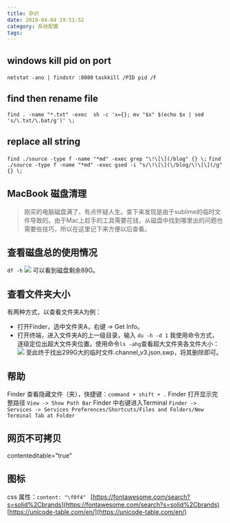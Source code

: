 ```yaml
---
title: 杂识
date: 2019-04-04 19:51:52
category: 系统配置
tags:
---
```

## windows kill pid on port
`netstat -ano | findstr :8080`
`taskkill /PID pid /F`

## find then rename file
`find . -name "*.txt" -exec  sh -c 'x={}; mv "$x" $(echo $x | sed 's/\.txt/\.bat/g')' \;`

## replace all string 
`find ./source -type f -name "*md" -exec grep "\!\[\](/blog" {} \;`
`find ./source -type f -name "*md" -exec gsed -i "s/\!\[\](\/blog/\!\[\](/g" {} \;`


## MacBook 磁盘清理
> 刚买的电脑磁盘满了，有点怀疑人生。查下来发现是由于sublime的临时文件导致的。由于Mac上趁手的工具需要花钱，从磁盘中找到哪里出的问题也需要些技巧，所以在这里记下来方便以后查看。

## 查看磁盘总的使用情况
`df -h`
![](http://ppdxz524p.bkt.clouddn.com/macClean/1.png)
可以看到磁盘剩余89G。

## 查看文件夹大小
有两种方式，以查看文件夹A为例：
- 打开Finder，选中文件夹A，右键 -> Get Info。
- 打开终端，进入文件夹A的上一级目录，输入 `du -h -d 1`
我使用命令方式，逐级定位出超大文件夹位置。使用命令`ls -ahg`查看超大文件夹各文件大小：
![](http://ppdxz524p.bkt.clouddn.com/macClean/2.png)
至此终于找出299G大的临时文件.channel_v3.json.swp，将其删除即可。

## 帮助
Finder 查看隐藏文件（夹），快捷键：`command + shift + .`
Finder 打开显示完整路径 `View -> Show Path Bar` 
Finder 中右键进入Terminal `Finder -> Services -> Services Preferences/Shortcuts/Files and Folders/New Terminal Tab at Folder` 

## 网页不可拷贝
contenteditable="true"

## 图标
css 属性：`content: "\f0f4" `
[https://fontawesome.com/search?s=solid%2Cbrands](https://fontawesome.com/search?s=solid%2Cbrands)
[https://unicode-table.com/en/](https://unicode-table.com/en/)



